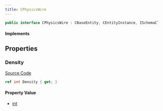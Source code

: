 ```yaml
---
title: CPhysicsWire
---
```


```csharp
public interface CPhysicsWire : CBaseEntity, CEntityInstance, ISchemaClass<CEntityInstance>, ISchemaClass<CBaseEntity>, ISchemaClass<CPhysicsWire>, ISchemaField, ISchemaClass, INativeHandle
```

#### Implements

## Properties

### Density

[Source Code](https://github.com/swiftly-solution/swiftlys2/blob/main/managed/src/SwiftlyS2.Generated/Schemas/Interfaces/CPhysicsWire.cs#L17)

```csharp
ref int Density { get; }
```

#### Property Value

- [int](https://learn.microsoft.com/dotnet/api/system.int32)

